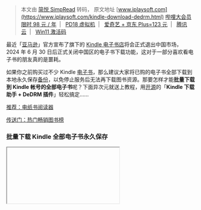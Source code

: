> 本文由 [简悦 SimpRead](http://ksria.com/simpread/) 转码， 原文地址 [www.iplaysoft.com](https://www.iplaysoft.com/kindle-download-dedrm.html) [哔哩大会员限时 98 元 / 年](https://www.iplaysoft.com/p/bilibili-vip)  |   [PD18 虚拟机](https://www.iplaysoft.com/go/pdpost)  |   [爱奇艺 + 京东 Plus=123 元](https://www.iplaysoft.com/news/4313)  |   [腾讯云](https://www.iplaysoft.com/go/qcloud)  |   [Win11 激活码](https://www.iplaysoft.com/windows11.html)

最近「[亚马逊](https://www.iplaysoft.com/go/amazon)」官方宣布了旗下的 [Kindle 电子书店](https://www.iplaysoft.com/go/kindlestore)将会正式退出中国市场，2024 年 6 月 30 日后正式关闭中国区的电子书下载功能，这对于一部分喜欢看电子书的朋友真的是噩耗。

如果你之前购买过不少 Kindle [电子书](https://www.iplaysoft.com/tag/电子书)，那么建议大家将已购的电子书全部下载到本地永久保存[备份](https://www.iplaysoft.com/tag/备份)，以免停止服务后无法再下载图书资源。那要怎样才能**批量下载到 Kindle 帐号的全部电子书**呢？下面异次元就送上教程，用[开源](https://www.iplaysoft.com/tag/开源)的「**Kindle 下载助手 + DeDRM 插件**」轻松搞定……

[推荐：电纸书阅读器](https://www.iplaysoft.com/go/ebookreader)

[传送门：热门畅销图书榜](https://www.iplaysoft.com/go/book)

### 批量下载 Kindle 全部电子书永久保存

<iframe>

「**Kindle 下载助手**」(**Kindle download helper)** 是一个免费[开源](https://www.iplaysoft.com/tag/开源)的小工具，可以帮助用户一键批量下载亚马逊 Kindle 帐号里全部已购买的电子书以及个人文档，下载到本地[硬盘](https://www.iplaysoft.com/tag/硬盘)，以便永久保存这些已购买的电子图书，避免停服后造成损失。

![](https://img.iplaysoft.com/wp-content/uploads/2022/kindle-download-helper/kindle.jpg!0x0.webp)

该工具目前已支持[中国区 (amazon.cn)](https://www.iplaysoft.com/go/amazon)、[美国区 (amazon.com)](https://www.iplaysoft.com/go/amazonus) 和日本区 (amazon.co.jp) 三大区的帐号。最初它也只是一个[命令行](https://www.iplaysoft.com/tag/命令行)工具，但随着大佬们的合作，现在的 Kindle 下载助手已经拥有了简单易用的图形界面了，在使用上基本没有难度！

#### 打开 Kindle 电子书提示受 DRM 保护错误？

不过，下载其实并不难，最大的问题是，“[批量](https://www.iplaysoft.com/tag/批量)下载回来的 Kindle 的正版电子书文件都是带有 DRM 加密保护的”，尽管是花钱购买的正版内容，但你并不能随意使用它们。比如直接使用第三方阅读软件如 [Calibre](https://www.iplaysoft.com/calibre.html) 来打开它们时会提示 DRM 错误，并无法[阅读](https://www.iplaysoft.com/tag/阅读)。

![](https://img.iplaysoft.com/wp-content/uploads/2022/kindle-download-helper/kindle_drm_error.jpg!0x0.webp)

所以异次元这次的[教程](https://www.iplaysoft.com/tag/教程)将一起教会大家如何 “**搞定 Kindle 电子书批量下载 + 移除 DRM 保护 + 转换格式**” (让电子书能在任意设备阅读 / 转换[格式](https://www.iplaysoft.com/tag/格式)等) ，方便大家永久保存和收藏自己购买过的电子书。废话不多说，我们这就开始吧。

### 第一步：设置帐号的默认设备

在开始之前，我们需要首先做一个 “设置默认设备” 的操作，并以此**获得正确的 16 位的序列号或对应的 Key 密钥文件**。这一步是必要的！后面要用到它们来破解移除电子书的 DRM 保护，后面有详解。

#### 情况 1：你拥有 Kindle 设备，只需记下 16 位序列号

如果你拥有[实体的 Kindle 阅读器](https://www.iplaysoft.com/go/kindle)设备，可以前往「[这里查看帐号绑定的默认设备](https://www.amazon.cn/hz/mycd/digital-console/alldevices)」，如果已是此设备，那么就记录下它的 16 位序列号（不是 32 位的）即可。否则，你需要在该设备上登录亚马逊帐号，然后回到网页上将其 “设置为默认设备”，再记录下它的序列号。

#### 情况 2：你「没有」Kindle 设备，那就要安装桌面版 Kindle 应用程序

如果你没有 Kindle 设备，平常使用的是电脑或手机的 APP，那么就需要多做下面几步了。

1、下载 “旧版” 的 **Kindle 桌面版程序** (Windows v1.24 / Mac v1.31)，注意官网最新的版本是不行的，用手机版也不行，下载地址在本文末尾有提供。  
2、修改系统的 [hosts](https://www.iplaysoft.com/switchhosts.html) 防止软件自动更新，添加下面两行：

> 127.0.0.1 kindleformac.s3.amazonaws.com  
> 127.0.0.1 kindleforpc.s3.amazonaws.com

3、安装并运行 Kindle 应用，优先进入选项里禁用 “自动更新”，然后再登录你的帐号。  
4、[前往这里](https://www.amazon.cn/hz/mycd/digital-console/alldevices)将你的这个 Kindle 应用程序 “设置为默认设备”。

### 第二步：使用 Kindle 下载助手批量下载电子书

下载并打开 「**Kindle 下载助手**」(本文结尾处绿色框内有提供) ，你可以通过点击 “登录” 按钮打开浏览器来尝试自动获取 Cookie。但如果你无法成功获取，那么可以参考下面手动输入 Cookies 的方法。

![](https://img.iplaysoft.com/wp-content/uploads/2022/kindle-download-helper/kindle_download_helpder.png!0x0.webp)

#### 手动输入 Cookies 和 CSRF Token 方法：

本文以 Windows 版的 [Edge 浏览器](https://www.iplaysoft.com/microsoft-edge.html)为例子 ([Chrome 浏览器](https://www.iplaysoft.com/google-chrome.html)的操作基本类似)，首先在浏览器上打开亚马逊 [Kindle 网站上的「我的内容」](https://www.amazon.cn/gp/digital/fiona/manage/?ie=UTF8&tag=personalass3898-23)并登录上你的帐号。

登录成功后可以看到全部的已购图书列表，在网页空白处点击鼠标右键，然后选择「检查」，或者按下键盘快捷键 `Ctrl`+`Shift`+`i` (注意：不同浏览器 / 不同系统的热键并不一样) 来呼出「开发人员工具」。

##### 第一步：获取 Cookies 的值

依次进入 “网络”(Network) 面板，然后点击 “Fetch/XHR”，然后在列表中点击任意一个 ajax 请求（若列表为空可以刷新下页面），就可以看到请求的数据了。

![](https://img.iplaysoft.com/wp-content/uploads/2022/kindle-download-helper/cookies.png!0x0.webp)

然后在「标头」一栏里面找到「请求标头」(不是响应标头)，就能找到名为 Cookie 的数据了，拷贝它的全部内容值 (注意不要包含 `Cookie:` 字眼，前后无空格)

##### 第二步：获取 csrfToken 的值

![](https://img.iplaysoft.com/wp-content/uploads/2022/kindle-download-helper/csrftoken.png!0x0.webp)

在同一个地方点击 「负载」(Payload) 面板，在里面的「表单数据」一项里就能找到 csrfToken 的值了。同样是要拷贝 “值”，不要包含 `csrfToken:` 本身，前后也不含空格。注意的是，csrfToken 的值是有时效性的，取出来太久过期了的话后面是无法下载到图书的。

#### 批量下载全部 Kindle 电子书：

成功获取到了 **Cookie** 和 **csrfToken** (CSRF Token) 的值之后，我们就能在 [Kindle 下载助手](https://www.iplaysoft.com/kindle-download-dedrm.html)的界面上面一一对应填写了，然后点击「获取下载列表」按钮，该工具就能帮列出全部已购买的图书和个人文档内容了。

![](https://img.iplaysoft.com/wp-content/uploads/2022/kindle-download-helper/kindle_dl_helpder_download.png!0x0.webp)

设置好本地保存的目标文件夹后，点击「下载全部」按钮就可以批量下载你的亚马逊账号里全部已购的电子书了！到此，我们已经完成了图书下载的步骤了。不过先不要鸡冻，因为后面我们还有一些事情要处理。

### 第二步：移除亚马逊 azw 电子书的 DRM 保护 + 转换格式

因为，通过 Kindle download helper 工具下载，或直接在[亚马逊网站](https://www.iplaysoft.com/go/amazon)里下载得到的电子书都「**带有 DRM 版权[加密](https://www.iplaysoft.com/tag/加密)保护**」，虽然你可以传输到已绑定的 Kindle 设备里阅读，但你是无法随意在其他的设备上使用这些电子书的，也无法直接进行格式转换。所以为收藏方便日后使用，我们还必须要**移除电子书的 DRM 保护限制**。

#### 什么是 DRM 保护？为什么要删除它

Kindle 采取了数字 **DRM 保护**为了防止用户非法拷贝、阅读或分享其电子书，DRM 全称 (Digital rights management) 即「数字版权管理」。我们无需了解 DRM 是如何保护版权的，只需知道正版的 Kindle 电子书存在各种限制 (如无法在任意设备上打开 / 阅读 / 转格式)，打开时提示 “This book is locked by DRM” 之类的错误，只有在删除 DRM 后才能解除这些限制。

![](https://img.iplaysoft.com/wp-content/uploads/2022/kindle-download-helper/kindle_drm_to_pdf_epub.png!0x0.webp)

既然亚马逊官宣了要关闭 Kindle 服务了，那就意味着在 2024 年 6 月 30 日关停之后，我们将无法再下载或使用自己购买过的内容。而如果我们想让这些电子书日后还能用，那么除了下载，还必须想办法[破解](https://www.iplaysoft.com/tag/破解)并移除它们的 DRM 保护，**并转换成没有任何限制的 ePUB、[PDF](https://www.iplaysoft.com/tag/pdf) 等通用格式，才能算是「永久保存好这些电子书」**。

事实上，只要我们不去分享[电子书](https://www.iplaysoft.com/tag/电子书) (不经允许的分发属于盗版 / 侵犯版权行为)，移除自己合法购买的数字内容 DRM 并在自己的设备上合理自用的行为其实并不算违法。下面，我们就给大家说说怎样移除 Kindle 的 DRM 保护吧。

### 使用 Calibre + DeDrm 插件移除 DRM

异次元曾经推荐过的「[跨平台电子书管理神器——Calibre](https://www.iplaysoft.com/calibre.html)」可以让我们阅读和转换电子书的[格式](https://www.iplaysoft.com/tag/格式)，而它最大的特点是[开源](https://www.iplaysoft.com/tag/开源)同时还支持插件扩展。这里我们使用了一款开源的「**DeDRM 插件**」，能帮助我们在 Calibre 里删除 Kindle 电子书的 DRM 保护，之后就能随意转换格式了。

#### 1、安装 Calibre + DeDRM 插件

根据你的系统，[下载安装对应版本的 Calibre](https://www.iplaysoft.com/calibre.html)，然后在本文的结尾处**下载 DeDRM 插件**（异次元实测 Calibre v5.44.0 + DeDRM v10.0.2 插件可以成功，其他版本未做尝试）。启动 Calibre 后，在顶部的工具栏里，选择「首选项」并找到「插件」。

![](https://img.iplaysoft.com/wp-content/uploads/2022/kindle-download-helper/calibre_plugins.png!0x0.webp)

下载异次元所提供的 DeDRM 插件压缩包，解压得到里面的 `DeDRM_plugin.zip` 文件 (此文件无需再解压)，然后点击下图中的「从文件加载插件」，选择路径即可成功安装插件。

![](https://img.iplaysoft.com/wp-content/uploads/2022/kindle-download-helper/calibre_plugins_loadfromfile.png!0x0.webp)

成功加载之后，在「插件」页列表里应该就能搜索到 DeDRM 插件，这就表示安装成功了。

#### 2、填写 Kindle 序列号或生成 Key 密钥

这里根据前面第一步说到的两种情况有所区别。

##### 情况 1：如果你拥有 Kindle 设备：

![](https://img.iplaysoft.com/wp-content/uploads/2022/kindle-download-helper/calibre_plugins_dedrm_sn.png!0x0.webp)

如上图的步骤，点击 “插件”→“文件类型”→“DeDRM (双击)”→“eInk Kindle ebooks”→ `+`，在 “EInk Kindle Serial Number” 一栏里输入前面记录下来的 16 位序列号并保存即可。

另外，在 Kindle 下载助手的下载目录里也保存有 `key.txt` 的文件应该也记录着序列号，可做参考。

##### 情况 2：如果你没有 Kindle 设备 (安装桌面应用程序)

按照前面的步骤，你应该已经**安装好了 Windows 或 Mac 版的 Kindle 阅读器 APP 应用程序**并登录上自己的帐号了，这时启动 [Calibre](https://www.iplaysoft.com/calibre.html) 软件并进入插件页。

![](https://img.iplaysoft.com/wp-content/uploads/2022/kindle-download-helper/calibre_plugins_dedrm_key.png!0x0.webp)

进入 “插件”→“文件类型”→“DeDRM (双击)”→“Kindle for Mac/PC ebooks”，正常情况下 Calibre 的 DeDrm 插件已能自动找到“default_key” 的密钥了，如上图这样就 OK 了！无需做其他操作。（如果这里列表是空的，可试试用 Kindle 应用随意下载一本书让其生成密钥）

#### 3、转换格式并导出无 DRM 的电子书

**在确保你填入了正确的序列号或者拥有 key 密钥之后**，[Calibre](https://www.iplaysoft.com/calibre.html) 即可以直接打开阅读任意由 Kindle 下载助手批量下载的或直接在亚马逊官网上下载回来的 azw 格式电子书了。(否则会提示 “本书由 DRM 加密保护”/ This book is locked by DRM 的错误)

![](https://img.iplaysoft.com/wp-content/uploads/2022/kindle-download-helper/calibre_convert_books.png!0x0.webp)

如果你能在 Calibre 里成功打开阅读这些 .azw 电子书就表示 DeDRM 解密是成功的了！之后就能 “为所欲为” 啦！将所有下载回来的 azw 文件全部拖放进或导入到 Calibre 里面，点击菜单栏的「转换书籍」或「批量转换」，即可将这些电子书全部**转换为没有 DRM 限制的 EPUB 或 PDF，或是任何其他你喜欢格式**了。

至此，你已成功移除亚马逊 Kindle 电子书的 DRM 保护并转换成通用的格式了！你可以试试用另外的阅读器如 [SumatraPDF](https://www.iplaysoft.com/sumatra-pdf.html) 测试打开是否成功。之后你是将它们导出上传到[网盘](https://www.iplaysoft.com/tag/网盘)或是 [NAS](https://www.iplaysoft.com/go/nas) 上永久保存备份，还是传到[手机](https://www.iplaysoft.com/go/shouji)、iPad 或是放到其他品牌的[电纸书阅读器](https://www.iplaysoft.com/go/ebookreader)上慢慢阅读就看阁下意愿了。

### 总结：

[亚马逊](https://www.iplaysoft.com/go/amazon) Kindle 退出中国对于喜欢[读书](https://www.iplaysoft.com/go/book)又喜欢[电纸书设备](https://www.iplaysoft.com/go/ebookreader)的人来说确实是一大 遗憾，毕竟好的正版电子书商城并不多，但既然这已是事实，我们也只好想办法保存好自己买过的图书了。

使用 **Kindle 下载助手**工具，我们可以很方便地批量一键下载保存到本地。但为了日后能随意使用这些电子书，还必须要移除 DRM 保护。跟着异次元的[教程](https://www.iplaysoft.com/tag/教程)其实操作也并不难。而做了这些之后，至少我们可以永久收藏保存好自己买过的这些[电子书](https://www.iplaysoft.com/tag/电子书)，避免自己的损失了。

### 相关文件下载地址

官方网站：[访问](https://www.iplaysoft.com/go/amazon)  
软件性质：免费 + 开源  
解压密码：www.iplaysoft.com

旧版本 Kindle 桌面应用：[Windows v1.24](https://dl.iplaysoft.com/files/5729.html)  |  [macOS v1.31](https://dl.iplaysoft.com/files/5730.html)  
[Kindle 下载助手 Win](https://dl.iplaysoft.com/files/5732.html)、[Mac](https://dl.iplaysoft.com/files/5733.html)  |  [Calibre 电子书管理器](https://www.iplaysoft.com/calibre.html)  |  [DeDRM 插件](https://dl.iplaysoft.com/files/5731.html)  |  [更多阅读相关](https://www.iplaysoft.com/tag/阅读)